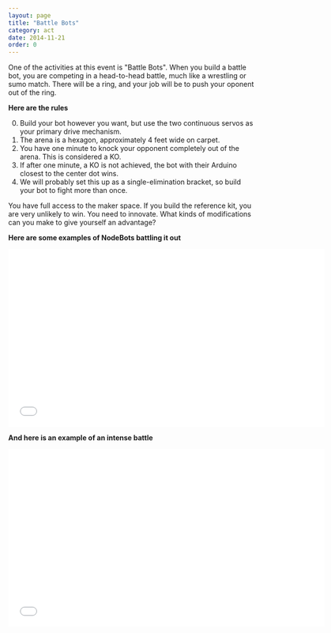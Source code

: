 ```yaml
---
layout: page
title: "Battle Bots"
category: act
date: 2014-11-21
order: 0
---
```


One of the activities at this event is "Battle Bots".  When you build a battle bot, you are competing in a head-to-head battle, much like a wrestling or sumo match.  There will be a ring, and your job will be to push your oponent out of the ring.

**Here are the rules**

0. Build your bot however you want, but use the two continuous servos as your primary drive mechanism.
0. The arena is a hexagon, approximately 4 feet wide on carpet.
0. You have one minute to knock your opponent completely out of the arena.  This is considered a KO.
0. If after one minute, a KO is not achieved, the bot with their Arduino closest to the center dot wins.
0. We will probably set this up as a single-elimination bracket, so build your bot to fight more than once.

You have full access to the maker space.  If you build the reference kit, you are very unlikely to win.  You need to innovate.  What kinds of modifications can you make to give yourself an advantage?

**Here are some examples of NodeBots battling it out**

<iframe width="640" height="360" src="//www.youtube.com/embed/pmp_hCg6jGQ" frameborder="0" allowfullscreen></iframe>

**And here is an example of an intense battle**

<iframe width="640" height="360" src="//www.youtube.com/embed/OA97THHGgEo" frameborder="0" allowfullscreen></iframe>

